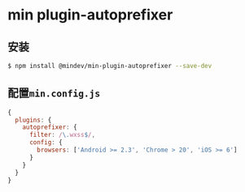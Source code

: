 # min plugin-autoprefixer

## 安装

``` bash
$ npm install @mindev/min-plugin-autoprefixer --save-dev
```

## 配置`min.config.js`

``` js
{
  plugins: {
    autoprefixer: {
      filter: /\.wxss$/,
      config: {
        browsers: ['Android >= 2.3', 'Chrome > 20', 'iOS >= 6']
      }
    }
  }
}
```

